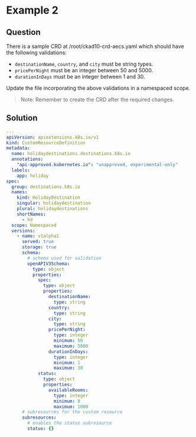# Example 2

## Question

There is a sample CRD at /root/ckad10-crd-aecs.yaml which should have the following validations:

- `destinationName`, `country`, and `city` must be string types.
- `pricePerNight` must be an integer between 50 and 5000.
- `durationInDays` must be an integer between 1 and 30.

Update the file incorporating the above validations in a namespaced scope.

> Note: Remember to create the CRD after the required changes.

## Solution

```yaml
---
apiVersion: apiextensions.k8s.io/v1
kind: CustomResourceDefinition
metadata:
  name: holidaydestinations.destinations.k8s.io
  annotations:
    "api-approved.kubernetes.io": "unapproved, experimental-only"
  labels:
    app: holiday
spec:
  group: destinations.k8s.io
  names:
    kind: HolidayDestination
    singular: holidaydestination
    plural: holidaydestinations
    shortNames:
      - hd
  scope: Namespaced
  versions:
    - name: v1alpha1
      served: true
      storage: true
      schema:
        # schema used for validation
        openAPIV3Schema:
          type: object
          properties:
            spec:
              type: object
              properties:
                destinationName:
                  type: string
                country:
                  type: string
                city:
                  type: string
                pricePerNight:
                  type: integer
                  minimum: 50
                  maximum: 5000
                durationInDays:
                  type: integer
                  minimum: 1
                  maximum: 30
            status:
              type: object
              properties:
                availableRooms:
                  type: integer
                  minimum: 0
                  maximum: 1000
      # subresources for the custom resource
      subresources:
        # enables the status subresource
        status: {}
```
